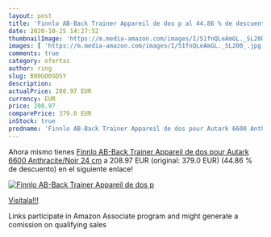```yaml
---
layout: post
title: 'Finnlo AB-Back Trainer Appareil de dos p al 44.86 % de descuento'
date: 2020-10-25 14:27:52
thumbnailImage: 'https://m.media-amazon.com/images/I/51fnQLeAmGL._SL200_.jpg'
images: [ 'https://m.media-amazon.com/images/I/51fnQLeAmGL._SL200_.jpg' ]
comments: true
category: ofertas
author: ring
slug: B00GO0SD5Y
description:
actualPrice: 208.97 EUR
currency: EUR
price: 208.97
comparePrice: 379.0 EUR
inStock: true
prodname: 'Finnlo AB-Back Trainer Appareil de dos pour Autark 6600 Anthracite/Noir 24 cm'
---
```


Ahora mismo tienes [Finnlo AB-Back Trainer Appareil de dos pour Autark 6600 Anthracite/Noir 24 cm](https://www.amazon.fr/dp/B00GO0SD5Y/?tag=tolees0d-21) a 208.97 EUR (original: 379.0 EUR) (44.86 %  de descuento) en el siguiente enlace!

[![Finnlo AB-Back Trainer Appareil de dos p](https://m.media-amazon.com/images/I/51fnQLeAmGL._SL200_.jpg)](https://www.amazon.fr/dp/B00GO0SD5Y/?tag=tolees0d-21)

[Visítala!!!](https://www.amazon.fr/dp/B00GO0SD5Y/?tag=tolees0d-21)

Links participate in Amazon Associate program and might generate a comission on qualifying sales

